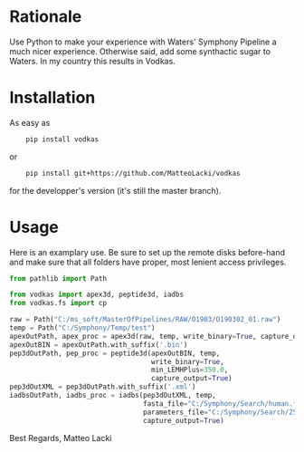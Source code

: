 # Rationale
Use Python to make your experience with Waters' Symphony Pipeline a much nicer experience.
Otherwise said, add some synthactic sugar to Waters.
In my country this results in Vodkas.

# Installation

As easy as
```bash
    pip install vodkas
```
or
```bash
    pip install git+https://github.com/MatteoLacki/vodkas
```
for the developper's version (it's still the master branch).

# Usage

Here is an examplary use.
Be sure to set up the remote disks before-hand and make sure that all
folders have proper, most lenient access privileges.
```Python
from pathlib import Path

from vodkas import apex3d, peptide3d, iadbs
from vodkas.fs import cp

raw = Path("C:/ms_soft/MasterOfPipelines/RAW/O1903/O190302_01.raw")
temp = Path("C:/Symphony/Temp/test")
apexOutPath, apex_proc = apex3d(raw, temp, write_binary=True, capture_output=True)
apexOutBIN = apexOutPath.with_suffix('.bin')
pep3dOutPath, pep_proc = peptide3d(apexOutBIN, temp,
                                   write_binary=True,
                                   min_LEMHPlus=350.0,
                                   capture_output=True)
pep3dOutXML = pep3dOutPath.with_suffix('.xml')
iadbsOutPath, iadbs_proc = iadbs(pep3dOutXML, temp, 
                                 fasta_file="C:/Symphony/Search/human.fasta",
                                 parameters_file="C:/Symphony/Search/251.xml",
                                 capture_output=True)
```

Best Regards,
Matteo Lacki
